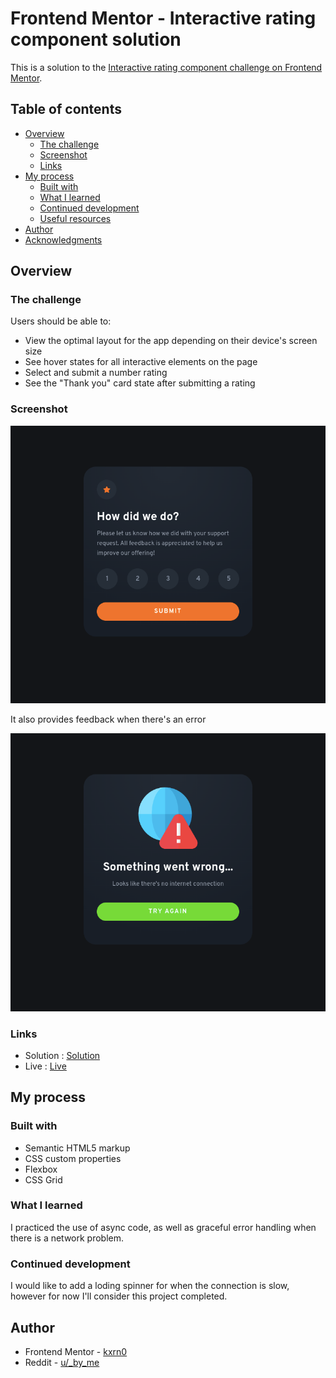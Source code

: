 # Frontend Mentor - Interactive rating component solution

This is a solution to the [Interactive rating component challenge on Frontend Mentor](https://www.frontendmentor.io/challenges/interactive-rating-component-koxpeBUmI).

## Table of contents

- [Overview](#overview)
  - [The challenge](#the-challenge)
  - [Screenshot](#screenshot)
  - [Links](#links)
- [My process](#my-process)
  - [Built with](#built-with)
  - [What I learned](#what-i-learned)
  - [Continued development](#continued-development)
  - [Useful resources](#useful-resources)
- [Author](#author)
- [Acknowledgments](#acknowledgments)

## Overview

### The challenge

Users should be able to:

- View the optimal layout for the app depending on their device's screen size
- See hover states for all interactive elements on the page
- Select and submit a number rating
- See the "Thank you" card state after submitting a rating

### Screenshot

![shot of the screen](./images/cmp.png)

It also provides feedback when there's an error

![screen of the shooting](./images/cmp_0.png)

### Links

- Solution : [Solution](https://github.com/kxrn0/Front-End-Challenges/tree/main/interactive_rating_component)
- Live : [Live](https://kxrn0.github.io/Front-End-Challenges/interactive_rating_component/index.html)

## My process

### Built with

- Semantic HTML5 markup
- CSS custom properties
- Flexbox
- CSS Grid

### What I learned

I practiced the use of async code, as well as graceful error handling when there is a network problem.

### Continued development

I would like to add a loding spinner for when the connection is slow, however for now I'll consider this project completed.

## Author

- Frontend Mentor - [kxrn0](https://www.frontendmentor.io/profile/kxrn0)
- Reddit - [u/_by_me](https://ol.reddit.com/u/_by_me)